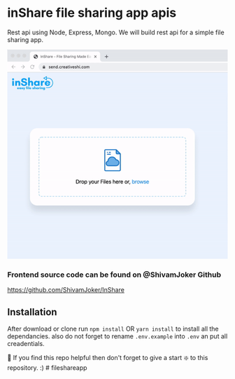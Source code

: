 # inShare file sharing app apis

Rest api using Node, Express, Mongo.
We will build rest api for a simple file sharing app. 

![demo gif](https://github.com/ShivamJoker/GIF-Demos/raw/master/inshare%20demo.gif)

### Frontend source code can be found on @ShivamJoker Github
https://github.com/ShivamJoker/InShare


## Installation 
After download or clone run `npm install` OR `yarn install` to install all the dependancies.
also do not forget to rename `.env.example` into `.env` an put all creadentials.

🙏 If you find this repo helpful then don't forget to give a start ❇️ to this repository. :)
#   f i l e s h a r e a p p 
 
 